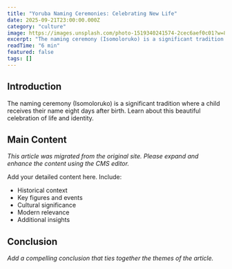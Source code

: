 ```yaml
---
title: "Yoruba Naming Ceremonies: Celebrating New Life"
date: 2025-09-21T23:00:00.000Z
category: "culture"
image: https://images.unsplash.com/photo-1519340241574-2cec6aef0c01?w=800
excerpt: "The naming ceremony (Isomoloruko) is a significant tradition where a child receives their name eight days after birth. Learn about this beautiful celebration of life and identity."
readTime: "6 min"
featured: false
tags: []
---
```


## Introduction

The naming ceremony (Isomoloruko) is a significant tradition where a child receives their name eight days after birth. Learn about this beautiful celebration of life and identity.

## Main Content

*This article was migrated from the original site. Please expand and enhance the content using the CMS editor.*

Add your detailed content here. Include:
- Historical context
- Key figures and events
- Cultural significance
- Modern relevance
- Additional insights

## Conclusion

*Add a compelling conclusion that ties together the themes of the article.*
